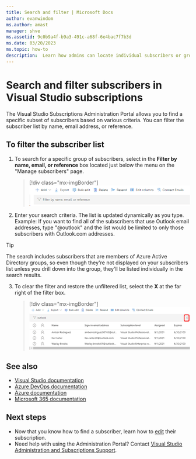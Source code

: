 ```yaml
---
title: Search and filter | Microsoft Docs
author: evanwindom
ms.author: amast
manager: shve
ms.assetid: 9c0b9a4f-b9a3-491c-a68f-6e4bac7f7b3d
ms.date: 03/20/2023
ms.topic: how-to
description:  Learn how admins can locate individual subscribers or groups in the Administration Portal.
---
```


# Search and filter subscribers in Visual Studio subscriptions

The Visual Studio Subscriptions Administration Portal allows you to find a specific subset of subscribers based on various criteria. You can filter the subscriber list by name, email address, or reference.

## To filter the subscriber list

1. To search for a specific group of subscribers, select in the **Filter by name, email, or reference** box located just below the menu on the "Manage subscribers" page.
   > [!div class="mx-imgBorder"]
   > ![Select Filter to search a subscriber list](_img/search-filter/filter-list.png "Screenshot of the Filter criteria entry field on the subscriber portal.")

2. Enter your search criteria.  The list is updated dynamically as you type.  
Example:  If you want to find all of the subscribers that use Outlook email addresses, type "@outlook" and the list would be limited to only those subscribers with Outlook.com addresses.  

> [!TIP]
> The search includes subscribers that are members of Azure Active Directory groups, so even though they're not displayed on your subscribers list unless you drill down into the group, they'll be listed individually in the search results.  

3. To clear the filter and restore the unfiltered list, select the **X** at the far right of the filter box. 
   > [!div class="mx-imgBorder"]
   > ![Clear the filter from the subscriber list](_img/search-filter/clear-filter.png "Screenshot of the Filter criteria entry field.  The X used to clear the filter is highlighted.")

## See also

+ [Visual Studio documentation](/visualstudio/)
+ [Azure DevOps documentation](/azure/devops/)
+ [Azure documentation](/azure/)
+ [Microsoft 365 documentation](/microsoft-365/)

## Next steps

+ Now that you know how to find a subscriber, learn how to [edit](edit-license.md) their subscription.
+ Need help with using the Administration Portal?  Contact [Visual Studio Administration and Subscriptions Support](https://aka.ms/vsadminhelp).